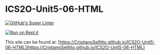 # ICS2O-Unit5-06-HTML

[![GitHub's Super Linter](https://github.com/CristianoSellitto/ICS2O-Unit5-06-HTML/workflows/GitHub's%20Super%20Linter/badge.svg)](https://github.com/CristianoSellitto/ICS2O-Unit5-06-HTML/actions)

[![Run on Repl.it](https://repl.it/badge/github/CristianoSellitto/ICS2O-Unit5-06-HTML)](https://repl.it/github/CristianoSellitto/ICS2O-Unit5-06-HTML)

This site can be found at: [https://CristianoSellitto.github.io/ICS2O-Unit5-06-HTML](https://CristianoSellitto.github.io/ICS2O-Unit5-06-HTML)
